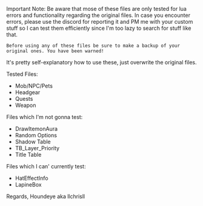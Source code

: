 Important Note:
	Be aware that mose of these files are only tested for lua errors and functionality regarding the original files.
	In case you encounter errors, please use the discord for reporting it and PM me with your custom stuff
	so I can test them efficiently since I'm too lazy to search for stuff like that.
	
	Before using any of these files be sure to make a backup of your original ones. You have been warned!

It's pretty self-explanatory how to use these, just overwrite the original files.

Tested Files:
- Mob/NPC/Pets
- Headgear
- Quests
- Weapon

Files which I'm not gonna test:
- DrawItemonAura
- Random Options
- Shadow Table
- TB_Layer_Priority
- Title Table

Files which I can' currently test:
- HatEffectInfo
- LapineBox

Regards,
Houndeye aka llchrisll